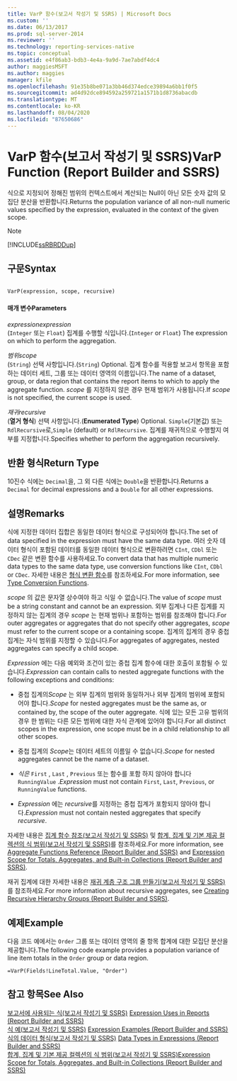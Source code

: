 ```yaml
---
title: VarP 함수(보고서 작성기 및 SSRS) | Microsoft Docs
ms.custom: ''
ms.date: 06/13/2017
ms.prod: sql-server-2014
ms.reviewer: ''
ms.technology: reporting-services-native
ms.topic: conceptual
ms.assetid: e4f86ab3-bdb3-4e4a-9a9d-7ae7abdf4dc4
author: maggiesMSFT
ms.author: maggies
manager: kfile
ms.openlocfilehash: 91e35b8be071a3bb46d374edce39894a6bb1f0f5
ms.sourcegitcommit: ad4d92dce894592a259721a1571b1d8736abacdb
ms.translationtype: MT
ms.contentlocale: ko-KR
ms.lasthandoff: 08/04/2020
ms.locfileid: "87650686"
---
```

# <a name="varp-function-report-builder-and-ssrs"></a><span data-ttu-id="47928-102">VarP 함수(보고서 작성기 및 SSRS)</span><span class="sxs-lookup"><span data-stu-id="47928-102">VarP Function (Report Builder and SSRS)</span></span>
  <span data-ttu-id="47928-103">식으로 지정되어 정해진 범위의 컨텍스트에서 계산되는 Null이 아닌 모든 숫자 값의 모집단 분산을 반환합니다.</span><span class="sxs-lookup"><span data-stu-id="47928-103">Returns the population variance of all non-null numeric values specified by the expression, evaluated in the context of the given scope.</span></span>  
  
> [!NOTE]  
>  [!INCLUDE[ssRBRDDup](../../includes/ssrbrddup-md.md)]  
  
## <a name="syntax"></a><span data-ttu-id="47928-104">구문</span><span class="sxs-lookup"><span data-stu-id="47928-104">Syntax</span></span>  
  
```  
  
VarP(expression, scope, recursive)  
```  
  
#### <a name="parameters"></a><span data-ttu-id="47928-105">매개 변수</span><span class="sxs-lookup"><span data-stu-id="47928-105">Parameters</span></span>  
 <span data-ttu-id="47928-106">*expression*</span><span class="sxs-lookup"><span data-stu-id="47928-106">*expression*</span></span>  
 <span data-ttu-id="47928-107">(`Integer` 또는 `Float`) 집계를 수행할 식입니다.</span><span class="sxs-lookup"><span data-stu-id="47928-107">(`Integer` or `Float`) The expression on which to perform the aggregation.</span></span>  
  
 <span data-ttu-id="47928-108">*범위*</span><span class="sxs-lookup"><span data-stu-id="47928-108">*scope*</span></span>  
 <span data-ttu-id="47928-109">(`String`) 선택 사항입니다.</span><span class="sxs-lookup"><span data-stu-id="47928-109">(`String`) Optional.</span></span> <span data-ttu-id="47928-110">집계 함수를 적용할 보고서 항목을 포함하는 데이터 세트, 그룹 또는 데이터 영역의 이름입니다.</span><span class="sxs-lookup"><span data-stu-id="47928-110">The name of a dataset, group, or data region that contains the report items to which to apply the aggregate function.</span></span> <span data-ttu-id="47928-111">*scope* 를 지정하지 않은 경우 현재 범위가 사용됩니다.</span><span class="sxs-lookup"><span data-stu-id="47928-111">If *scope* is not specified, the current scope is used.</span></span>  
  
 <span data-ttu-id="47928-112">*재귀*</span><span class="sxs-lookup"><span data-stu-id="47928-112">*recursive*</span></span>  
 <span data-ttu-id="47928-113">(**열거 형식**) 선택 사항입니다.</span><span class="sxs-lookup"><span data-stu-id="47928-113">(**Enumerated Type**) Optional.</span></span> <span data-ttu-id="47928-114">`Simple`(기본값) 또는 `RdlRecursive`로,</span><span class="sxs-lookup"><span data-stu-id="47928-114">`Simple` (default) or `RdlRecursive`.</span></span> <span data-ttu-id="47928-115">집계를 재귀적으로 수행할지 여부를 지정합니다.</span><span class="sxs-lookup"><span data-stu-id="47928-115">Specifies whether to perform the aggregation recursively.</span></span>  
  
## <a name="return-type"></a><span data-ttu-id="47928-116">반환 형식</span><span class="sxs-lookup"><span data-stu-id="47928-116">Return Type</span></span>  
 <span data-ttu-id="47928-117">10진수 식에는 `Decimal`을, 그 외 다른 식에는 `Double`을 반환합니다.</span><span class="sxs-lookup"><span data-stu-id="47928-117">Returns a `Decimal` for decimal expressions and a `Double` for all other expressions.</span></span>  
  
## <a name="remarks"></a><span data-ttu-id="47928-118">설명</span><span class="sxs-lookup"><span data-stu-id="47928-118">Remarks</span></span>  
 <span data-ttu-id="47928-119">식에 지정한 데이터 집합은 동일한 데이터 형식으로 구성되어야 합니다.</span><span class="sxs-lookup"><span data-stu-id="47928-119">The set of data specified in the expression must have the same data type.</span></span> <span data-ttu-id="47928-120">여러 숫자 데이터 형식이 포함된 데이터를 동일한 데이터 형식으로 변환하려면 `CInt`, `CDbl` 또는 `CDec` 같은 변환 함수를 사용하세요.</span><span class="sxs-lookup"><span data-stu-id="47928-120">To convert data that has multiple numeric data types to the same data type, use conversion functions like `CInt`, `CDbl` or `CDec`.</span></span> <span data-ttu-id="47928-121">자세한 내용은 [형식 변환 함수](https://go.microsoft.com/fwlink/?LinkId=96142)를 참조하세요.</span><span class="sxs-lookup"><span data-stu-id="47928-121">For more information, see [Type Conversion Functions](https://go.microsoft.com/fwlink/?LinkId=96142).</span></span>  
  
 <span data-ttu-id="47928-122">*scope* 의 값은 문자열 상수여야 하고 식일 수 없습니다.</span><span class="sxs-lookup"><span data-stu-id="47928-122">The value of *scope* must be a string constant and cannot be an expression.</span></span> <span data-ttu-id="47928-123">외부 집계나 다른 집계를 지정하지 않는 집계의 경우 *scope* 는 현재 범위나 포함하는 범위를 참조해야 합니다.</span><span class="sxs-lookup"><span data-stu-id="47928-123">For outer aggregates or aggregates that do not specify other aggregates, *scope* must refer to the current scope or a containing scope.</span></span> <span data-ttu-id="47928-124">집계의 집계의 경우 중첩 집계는 자식 범위를 지정할 수 있습니다.</span><span class="sxs-lookup"><span data-stu-id="47928-124">For aggregates of aggregates, nested aggregates can specify a child scope.</span></span>  
  
 <span data-ttu-id="47928-125">*Expression* 에는 다음 예외와 조건이 있는 중첩 집계 함수에 대한 호출이 포함될 수 있습니다.</span><span class="sxs-lookup"><span data-stu-id="47928-125">*Expression* can contain calls to nested aggregate functions with the following exceptions and conditions:</span></span>  
  
-   <span data-ttu-id="47928-126">중첩 집계의*Scope* 는 외부 집계의 범위와 동일하거나 외부 집계의 범위에 포함되어야 합니다.</span><span class="sxs-lookup"><span data-stu-id="47928-126">*Scope* for nested aggregates must be the same as, or contained by, the scope of the outer aggregate.</span></span> <span data-ttu-id="47928-127">식에 있는 모든 고유 범위의 경우 한 범위는 다른 모든 범위에 대한 자식 관계에 있어야 합니다.</span><span class="sxs-lookup"><span data-stu-id="47928-127">For all distinct scopes in the expression, one scope must be in a child relationship to all other scopes.</span></span>  
  
-   <span data-ttu-id="47928-128">중첩 집계의 *Scope*는 데이터 세트의 이름일 수 없습니다.</span><span class="sxs-lookup"><span data-stu-id="47928-128">*Scope* for nested aggregates cannot be the name of a dataset.</span></span>  
  
-   <span data-ttu-id="47928-129">*식은* `First` , `Last` , `Previous` 또는 함수를 포함 하지 않아야 합니다 `RunningValue` .</span><span class="sxs-lookup"><span data-stu-id="47928-129">*Expression* must not contain `First`, `Last`, `Previous`, or `RunningValue` functions.</span></span>  
  
-   <span data-ttu-id="47928-130">*Expression* 에는 *recursive*를 지정하는 중첩 집계가 포함되지 않아야 합니다.</span><span class="sxs-lookup"><span data-stu-id="47928-130">*Expression* must not contain nested aggregates that specify *recursive*.</span></span>  
  
 <span data-ttu-id="47928-131">자세한 내용은 [집계 함수 참조&#40;보고서 작성기 및 SSRS&#41;](report-builder-functions-aggregate-functions-reference.md) 및 [합계, 집계 및 기본 제공 컬렉션의 식 범위&#40;보고서 작성기 및 SSRS&#41;](expression-scope-for-totals-aggregates-and-built-in-collections.md)를 참조하세요.</span><span class="sxs-lookup"><span data-stu-id="47928-131">For more information, see [Aggregate Functions Reference &#40;Report Builder and SSRS&#41;](report-builder-functions-aggregate-functions-reference.md) and [Expression Scope for Totals, Aggregates, and Built-in Collections &#40;Report Builder and SSRS&#41;](expression-scope-for-totals-aggregates-and-built-in-collections.md).</span></span>  
  
 <span data-ttu-id="47928-132">재귀 집계에 대한 자세한 내용은 [재귀 계층 구조 그룹 만들기&#40;보고서 작성기 및 SSRS&#41;](creating-recursive-hierarchy-groups-report-builder-and-ssrs.md)를 참조하세요.</span><span class="sxs-lookup"><span data-stu-id="47928-132">For more information about recursive aggregates, see [Creating Recursive Hierarchy Groups &#40;Report Builder and SSRS&#41;](creating-recursive-hierarchy-groups-report-builder-and-ssrs.md).</span></span>  
  
## <a name="example"></a><span data-ttu-id="47928-133">예제</span><span class="sxs-lookup"><span data-stu-id="47928-133">Example</span></span>  
 <span data-ttu-id="47928-134">다음 코드 예에서는 `Order` 그룹 또는 데이터 영역의 줄 항목 합계에 대한 모집단 분산을 제공합니다.</span><span class="sxs-lookup"><span data-stu-id="47928-134">The following code example provides a population variance of line item totals in the `Order` group or data region.</span></span>  
  
```  
=VarP(Fields!LineTotal.Value, "Order")  
```  
  
## <a name="see-also"></a><span data-ttu-id="47928-135">참고 항목</span><span class="sxs-lookup"><span data-stu-id="47928-135">See Also</span></span>  
 <span data-ttu-id="47928-136">[보고서에 사용되는 식&#40;보고서 작성기 및 SSRS&#41;](expression-uses-in-reports-report-builder-and-ssrs.md) </span><span class="sxs-lookup"><span data-stu-id="47928-136">[Expression Uses in Reports &#40;Report Builder and SSRS&#41;](expression-uses-in-reports-report-builder-and-ssrs.md) </span></span>  
 <span data-ttu-id="47928-137">[식 예&#40;보고서 작성기 및 SSRS&#41;](expression-examples-report-builder-and-ssrs.md) </span><span class="sxs-lookup"><span data-stu-id="47928-137">[Expression Examples &#40;Report Builder and SSRS&#41;](expression-examples-report-builder-and-ssrs.md) </span></span>  
 <span data-ttu-id="47928-138">[식의 데이터 형식&#40;보고서 작성기 및 SSRS&#41;](expressions-report-builder-and-ssrs.md) </span><span class="sxs-lookup"><span data-stu-id="47928-138">[Data Types in Expressions &#40;Report Builder and SSRS&#41;](expressions-report-builder-and-ssrs.md) </span></span>  
 [<span data-ttu-id="47928-139">합계, 집계 및 기본 제공 컬렉션의 식 범위&#40;보고서 작성기 및 SSRS&#41;</span><span class="sxs-lookup"><span data-stu-id="47928-139">Expression Scope for Totals, Aggregates, and Built-in Collections &#40;Report Builder and SSRS&#41;</span></span>](expression-scope-for-totals-aggregates-and-built-in-collections.md)  
  
  
